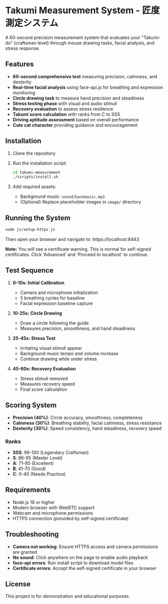 # Takumi Measurement System - 匠度測定システム

A 60-second precision measurement system that evaluates your "Takumi-do" (craftsman level) through mouse drawing tasks, facial analysis, and stress response.

## Features

- **60-second comprehensive test** measuring precision, calmness, and dexterity
- **Real-time facial analysis** using face-api.js for breathing and expression monitoring
- **Circle drawing task** to measure hand precision and steadiness
- **Stress testing phase** with visual and audio stimuli
- **Recovery evaluation** to assess stress resilience
- **Takumi score calculation** with ranks from C to SSS
- **Driving aptitude assessment** based on overall performance
- **Cute cat character** providing guidance and encouragement

## Installation

1. Clone the repository
2. Run the installation script:
   ```bash
   cd takumi-measurement
   ./scripts/install.sh
   ```

3. Add required assets:
   - Background music: `sound/backmusic.mp3`
   - (Optional) Replace placeholder images in `image/` directory

## Running the System

```bash
node js/setup-https.js
```

Then open your browser and navigate to: https://localhost:8443

**Note:** You will see a certificate warning. This is normal for self-signed certificates. Click 'Advanced' and 'Proceed to localhost' to continue.

## Test Sequence

1. **0-10s: Initial Calibration**
   - Camera and microphone initialization
   - 5 breathing cycles for baseline
   - Facial expression baseline capture

2. **10-25s: Circle Drawing**
   - Draw a circle following the guide
   - Measures precision, smoothness, and hand steadiness

3. **25-45s: Stress Test**
   - Irritating visual stimuli appear
   - Background music tempo and volume increase
   - Continue drawing while under stress

4. **45-60s: Recovery Evaluation**
   - Stress stimuli removed
   - Measures recovery speed
   - Final score calculation

## Scoring System

- **Precision (40%)**: Circle accuracy, smoothness, completeness
- **Calmness (30%)**: Breathing stability, facial calmness, stress resistance
- **Dexterity (30%)**: Speed consistency, hand steadiness, recovery speed

### Ranks
- **SSS**: 96-100 (Legendary Craftsman)
- **S**: 86-95 (Master Level)
- **A**: 71-85 (Excellent)
- **B**: 41-70 (Good)
- **C**: 0-40 (Needs Practice)

## Requirements

- Node.js 16 or higher
- Modern browser with WebRTC support
- Webcam and microphone permissions
- HTTPS connection (provided by self-signed certificate)

## Troubleshooting

- **Camera not working**: Ensure HTTPS access and camera permissions are granted
- **No sound**: Click anywhere on the page to enable audio playback
- **face-api errors**: Run install script to download model files
- **Certificate errors**: Accept the self-signed certificate in your browser

## License

This project is for demonstration and educational purposes.